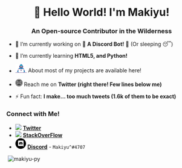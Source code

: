 <h1 align="center">👋 Hello World! I'm Makiyu!</h1>
<h3 align="center">An Open-source Contributor in the Wilderness</h3>

- 🔭 I’m currently working on 🤖 **A Discord Bot!** 🤖  (Or sleeping 😴)

- 🌱 I’m currently learning **HTML5, and Python!**

- <img src="https://github.com/reachvivek/reachvivek/blob/master/Assets/Developer.gif" width="30px"> About most of my projects are available here!

- <img src="https://github.com/Makiyu-py/Makiyu-py/blob/main/assets/mail-clipart.png" width="19px"> Reach me on **Twitter (right there! Few lines below me)**

- ⚡ Fun fact: **I make... too much tweets (1.6k of them to be exact)**

<h3 align="left">Connect with Me!</h3>

- <img src="https://cdn.jsdelivr.net/npm/simple-icons@3.0.1/icons/twitter.svg" width="26px" /> [**Twitter**](https://twitter.com/dank_err)
- <img src="https://cdn.jsdelivr.net/npm/simple-icons@3.0.1/icons/stackoverflow.svg" width="26px" /> [**StackOverFlow**](https://stackoverflow.com/users/14614326)
- <img src="https://github.com/Makiyu-py/Makiyu-py/blob/main/assets/discord_black_logo_icon_147145.png" width="28px" />   [**Discord**](https://discord.gg/HjNnvQqQE8) - `Makiyu^#4707`

<p>&nbsp;<img align="center" src="https://github-readme-stats.vercel.app/api?username=makiyu-py&show_icons=true&theme=tokyonight&locale=en" alt="makiyu-py" /></p>
